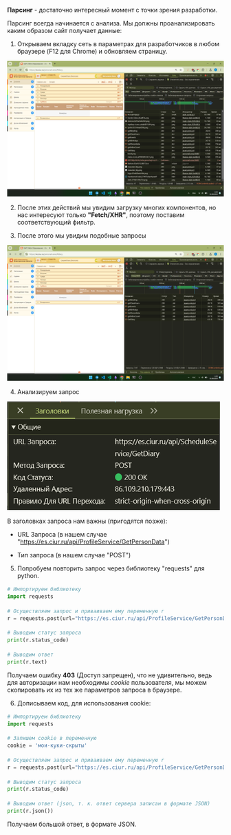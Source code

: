 **Парсинг** - достаточно интересный момент с точки зрения разработки.

Парсинг всегда начинается с анализа. Мы должны проанализировать каким образом сайт получает данные:

1. Открываем вкладку сеть в параметрах для разработчиков в любом браузере (F12 для Chrome) и обновляем страницу. 

![alt text](_images/site_dev_options.png)

2. После этих действий мы увидим загрузку многих компонентов, но нас интересуют только **"Fetch/XHR"**, поэтому поставим соответствующий фильтр.

3. После этого мы увидим подобные запросы

![alt text](_images/site_dev_options_filter_fetch_xhr.png)

4. Анализируем запрос

![alt text](_images/site_dev_options_request_features.png)

В заголовках запроса нам важны (пригодятся позже):

- URL Запроса (в нашем случае "https://es.ciur.ru/api/ProfileService/GetPersonData")

- Тип запроса (в нашем случае "POST")

5. Попробуем повторить запрос через библиотеку "requests" для python.

``` python
# Импортируем библиотеку
import requests

# Осуществляем запрос и приваиваем ему переменную r
r = requests.post(url="https://es.ciur.ru/api/ProfileService/GetPersonData")

# Выводим статус запроса
print(r.status_code)

# Выводим ответ
print(r.text)
```

Получаем ошибку **403** (Доступ запрещен), что не удивительно, ведь для авторизации нам необходимы *cookie* пользователя, мы можем скопировать их из тех же параметров запроса в браузере.

6. Дописываем код, для использования cookie:

``` python
# Импортируем библиотеку
import requests

# Запишем cookie в переменную
cookie = 'мои-куки-скрыты'

# Осуществляем запрос и приваиваем ему переменную r
r = requests.post(url="https://es.ciur.ru/api/ProfileService/GetPersonData", headers={'cookie': cookie})

# Выводим статус запроса
print(r.status_code)

# Выводим ответ (json, т. к. ответ сервера записан в формате JSON)
print(r.json())
```

Получаем большой ответ, в формате JSON.
